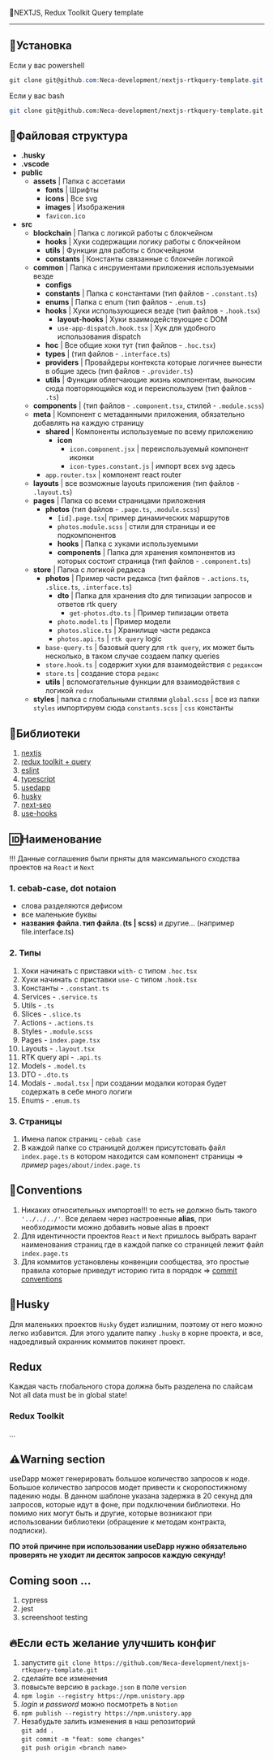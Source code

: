 🦄NEXTJS, Redux Toolkit Query template

--- 

## 💾Установка

Если у вас powershell

```Powershell
git clone git@github.com:Neca-development/nextjs-rtkquery-template.git <ИМЯ ПАКЕТА> ; cd <ИМЯ ПАКЕТА> ; git remote remove origin ; npm i
```

Если у вас bash

```Bash
git clone git@github.com:Neca-development/nextjs-rtkquery-template.git <ИМЯ ПАКЕТА> && cd <ИМЯ ПАКЕТА> && git remote remove origin && npm i
```

## 📁Файловая структура
- **.husky**
- **.vscode**
- **public**
    - **assets** | Папка с ассетами
      - **fonts** | Шрифты
      - **icons** | Все svg
      - **images** | Изображения
      - `favicon.ico` 
- **src**
  - **blockchain** | Папка с логикой работы с блокчейном
    - **hooks** | Хуки содержащии логику работы с блокчейном
    - **utils** | Функции для работы с блокчейцном
    - **constants** | Константы связанные с блокчейн логикой
  - **common** | Папка с инсрументами приложения используемыми везде
    - **configs**
    - **constants** | Папка с константами (тип файлов - `.constant.ts`)
    - **enums** | Папка с enum (тип файлов - `.enum.ts`)
    - **hooks** | Хуки использующиеся везде (тип файлов - `.hook.tsx`)
      - **layout-hooks** | Хуки взаимодействующие с DOM
      - `use-app-dispatch.hook.tsx` | Хук для удобного использования dispatch
    - **hoc** | Все общие хоки тут (тип файлов - `.hoc.tsx`)
    - **types** | (тип файлов - `.interface.ts`)
    - **providers** | Провайдеры контекста которые логичнее вынести в общие здесь (тип файлов - `.provider.ts`)
    - **utils** | Функции облегчающие жизнь компонентам, выносим сюда повторяющийся код и переиспользуем (тип файлов - `.ts`)
  - **components** | (тип файлов - `.component.tsx`, стилей - `.module.scss`)
  - **meta** | Компонент с метаданными приложения, обязательно добавлять на каждую страницу
    - **shared** | Компоненты используемые по всему приложению
      - **icon**
        - `icon.component.jsx` | переиспользуемый компонент иконки
        - `icon-types.constant.js` | импорт всех svg здесь
    - `app.router.tsx` | компонент react router
  - **layouts** | все возможные layouts приложения (тип файлов - `.layout.ts`)
  - **pages** | Папка со всеми страницами приложения
    - **photos** (тип файлов - `.page.ts`, `.module.scss`)
      - `[id].page.tsx`| пример динамических маршрутов
      - `photos.module.scss` | стили для страницы и ее подкомпонентов
      - **hooks** | Папка с хуками используемыми
      - **components** | Папка для хранения компонентов из которых состоит страница (тип файлов - `.component.ts`)
  - **store** | Папка с логикой редакса 
    - **photos** | Пример части редакса (тип файлов - `.actions.ts`, `.slice.ts`, `.interface.ts`)
      - **dto** | Папка для хранения dto для типизации запросов и ответов rtk query
        - `get-photos.dto.ts` | Пример типизации ответа
      - `photo.model.ts` | Пример модели
      - `photos.slice.ts` | Хранилище части редакса
      - `photos.api.ts` | `rtk query` logic
    - `base-query.ts` | базовый query для `rtk query`, их может быть несколько, в таком случае создаем папку queries
    - `store.hook.ts` | содержит хуки для взаимодействия с `редаксом`
    - `store.ts` | создание стора `редакс`
    - **utils** | вспомогательные функции для взаимодействия с логикой `redux`
  - **styles** | папка с глобальными стилями
    `global.scss` | все из папки `styles` импортируем сюда
    `constants.scss` | `css` константы

## 📖Библиотеки

1. [nextjs](https://nextjs.org/docs/getting-started)
2. [redux toolkit + query](https://redux-toolkit.js.org/introduction/getting-started)
3. [eslint](https://eslint.org/docs/latest/rules/)
4. [typescript](https://www.typescriptlang.org/docs/handbook/intro.html)
5. [usedapp](https://usedapp-docs.netlify.app/docs)
6. [husky](https://typicode.github.io/husky/#/)
7. [next-seo](https://github.com/garmeeh/next-seo)
8. [use-hooks](https://usehooks-ts.com/)

## 🆔Наименование
!!! Данные соглашения были прняты для максимального сходства проектов на `React` и `Next`

### 1. cebab-case, dot notaion
  - слова разделяются дефисом
  - все маленькие буквы
  - **названия файла**`.`**тип файла**`.`**(ts | scss)** и другие... (например file.interface.ts)

### 2. Типы
  1. Хоки начинать с приставки `with-` c типом `.hoc.tsx`
  2. Хуки начинать с приставки `use-` c типом `.hook.tsx`
  3. Константы - `.constant.ts`
  4. Services - `.service.ts`
  5. Utils - `.ts`
  6. Slices - `.slice.ts`
  7. Actions - `.actions.ts`
  8. Styles - `.module.scss`
  9. Pages - `index.page.tsx`
  10. Layouts - `.layout.tsx`
  11. RTK query api - `.api.ts`
  12. Models - `.model.ts`
  13. DTO - `.dto.ts`
  14. Modals - `.modal.tsx` | при создании модалки которая будет содержать в себе много логиги
  15. Enums - `.enum.ts`

### 3. Страницы  
  1. Имена папок страниц - `cebab case`
  2. В каждой папке со страницей должен присутстовать файл `index.page.ts` в котором находится сам компонент страницы => *пример* `pages/about/index.page.ts` 

## 📜Conventions 
1. Никаких относительных импортов!!! то есть не должно быть такого `'../../../'`. Все делаем через настроенные **alias**, при необходимости можно добавить новые alias в проект
2. Для идентичности проектов `React` и `Next` пришлось выбрать варант наименования страниц где в каждой папке со страницей лежит файл `index.page.ts`
3. Для коммитов установлены конвенции сообщества, это простые правила которые приведут историю гита в порядок => [commit conventions](https://www.conventionalcommits.org/en/v1.0.0/)

## 🐺Husky

Для маленьких проектов `Husky` будет излишним, поэтому от него можно легко избавится.
Для этого удалите папку `.husky` в корне проекта, и все, надоедливый охранник коммитов покинет проект.

## Redux

Каждая часть глобального стора должна быть разделена по слайсам
Not all data must be in global state!

### Redux Toolkit
...

## ⚠️Warning section
useDapp может генерировать большое количество запросов к ноде. Большое количество запросов модет привести к скоропостижному падению ноды. В данном шаблоне указана задержка в 20 секунд для запросов, которые идут в фоне, при подключении библиотеки. Но помимо них могут быть и другие, которые возникают при использовании библиотеки (обращение к методам контракта, подписки). 

**ПО этой причине при использовании useDapp нужно обязательно проверять не уходит ли десяток запросов каждую секунду!**


## Coming soon ...
1. cypress
2. jest
3. screenshoot testing

## 🔥Если есть желание улучшить конфиг

1. запустите `git clone https://github.com/Neca-development/nextjs-rtkquery-template.git`
2. сделайте все изменения
3. повысьте версию в `package.json` в поле `version`
4. `npm login --registry https://npm.unistory.app`
5. _login_ и _password_ можно посмотреть в `Notion`
6. `npm publish --registry https://npm.unistory.app`
7. Незабудьте залить изменения в наш репозиторий   
`git add .`  
`git commit -m "feat: some changes"`  
`git push origin <branch name>`  
